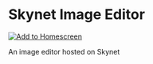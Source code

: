 # Skynet Image Editor
[![Add to Homescreen](https://img.shields.io/badge/Skynet-Add%20To%20Homescreen-00c65e?logo=skynet&labelColor=0d0d0d)](https://homescreen.hns.siasky.net/#/skylink/AQCEtWIE3ZEaGk6kbg_3Zn0egOj1wZRWufpLc89FVnVFcQ)

An image editor hosted on Skynet
